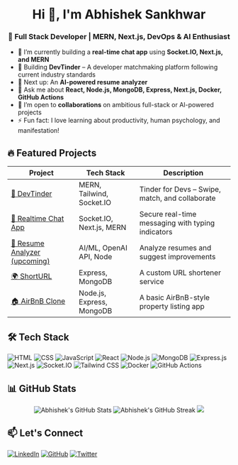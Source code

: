 ### <!-- <a href="#"><img width="100%" height="auto" src="https://i.imgur.com/iXuL1HG.png" height="175px"/></a> -->

<h1 align="center">Hi 👋, I'm Abhishek Sankhwar</h1>
<h3 align="center">🚀 Full Stack Developer | MERN, Next.js, DevOps & AI Enthusiast</h3>

- 🔭 I’m currently building a **real-time chat app** using **Socket.IO, Next.js, and MERN**
- 🌱 Building **DevTinder** – A developer matchmaking platform following current industry standards
- 🤖 Next up: An **AI-powered resume analyzer**
- 💬 Ask me about **React, Node.js, MongoDB, Express, Next.js, Docker, GitHub Actions**
- 👯 I’m open to **collaborations** on ambitious full-stack or AI-powered projects
- ⚡ Fun fact: I love learning about productivity, human psychology, and manifestation!

## 🔥 Featured Projects

| Project | Tech Stack | Description |
|--------|------------|-------------|
| [🔗 DevTinder](https://github.com/Abhishek220801/devtinder) | MERN, Tailwind, Socket.IO | Tinder for Devs – Swipe, match, and collaborate |
| [💬 Realtime Chat App](https://github.com/Abhishek220801/chat-app) | Socket.IO, Next.js, MERN | Secure real-time messaging with typing indicators |
| [🧠 Resume Analyzer (upcoming)](https://github.com/Abhishek220801/resume-ai) | AI/ML, OpenAI API, Node | Analyze resumes and suggest improvements |
| [🌍 ShortURL](https://github.com/Abhishek220801/url-shortener) | Express, MongoDB | A custom URL shortener service |
| [🏠 AirBnB Clone](https://github.com/Abhishek220801/airbnb-clone) | Node.js, Express, MongoDB | A basic AirBnB-style property listing app |

## 🛠️ Tech Stack

![HTML](https://img.shields.io/badge/-HTML5-E34F26?style=flat-square&logo=html5&logoColor=white)
![CSS](https://img.shields.io/badge/-CSS3-1572B6?style=flat-square&logo=css3)
![JavaScript](https://img.shields.io/badge/-JavaScript-black?style=flat-square&logo=javascript)
![React](https://img.shields.io/badge/-React.js-61DAFB?style=flat-square&logo=react)
![Node.js](https://img.shields.io/badge/-Node.js-green?style=flat-square&logo=node.js)
![MongoDB](https://img.shields.io/badge/-MongoDB-4EA94B?style=flat-square&logo=mongodb)
![Express.js](https://img.shields.io/badge/-Express.js-black?style=flat-square&logo=express)
![Next.js](https://img.shields.io/badge/-Next.js-000000?style=flat-square&logo=next.js)
![Socket.IO](https://img.shields.io/badge/-Socket.IO-010101?style=flat-square&logo=socket.io)
![Tailwind CSS](https://img.shields.io/badge/-TailwindCSS-38B2AC?style=flat-square&logo=tailwind-css)
![Docker](https://img.shields.io/badge/-Docker-2496ED?style=flat-square&logo=docker)
![GitHub Actions](https://img.shields.io/badge/-GitHub%20Actions-2088FF?style=flat-square&logo=github-actions)

## 📊 GitHub Stats

<p align="center">
  <img src="https://github-readme-stats.vercel.app/api?username=Abhishek220801&show_icons=true&theme=radical" alt="Abhishek's GitHub Stats" />
  <img src="https://github-readme-streak-stats.herokuapp.com/?user=Abhishek220801&theme=radical" alt="Abhishek's GitHub Streak" />
  <img src="https://github-readme-stats.vercel.app/api/top-langs/?username=Abhishek220801&layout=compact&theme=radical" />
</p>

## 📫 Let's Connect

[![LinkedIn](https://img.shields.io/badge/-LinkedIn-blue?style=flat-square&logo=linkedin)](https://www.linkedin.com/in/abhishek-sankhwar/)
[![GitHub](https://img.shields.io/badge/-GitHub-black?style=flat-square&logo=github)](https://github.com/Abhishek220801)
[![Twitter](https://img.shields.io/badge/-Twitter-1DA1F2?style=flat-square&logo=twitter)](https://x.com/abhiInnovates)
